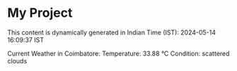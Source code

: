 # My Project

This content is dynamically generated in Indian Time (IST): 2024-05-14 16:09:37 IST


Current Weather in Coimbatore:
Temperature: 33.88 °C
Condition: scattered clouds
